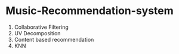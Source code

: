# Music-Recommendation-system

1. Collaborative Filtering
2. UV Decomposition
3. Content based recommendation
4. KNN 
